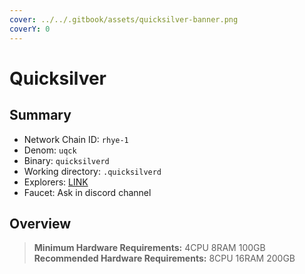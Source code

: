 ```yaml
---
cover: ../../.gitbook/assets/quicksilver-banner.png
coverY: 0
---
```


# Quicksilver

## Summary

* Network Chain ID: `rhye-1`
* Denom: `uqck`
* Binary: `quicksilverd`
* Working directory: `.quicksilverd`
* Explorers: [LINK](https://testnet.quicksilver.explorers.guru/)
* Faucet: Ask in discord channel

## Overview

> **Minimum Hardware Requirements:** 4CPU 8RAM 100GB \
> **Recommended Hardware Requirements:** 8CPU 16RAM 200GB
